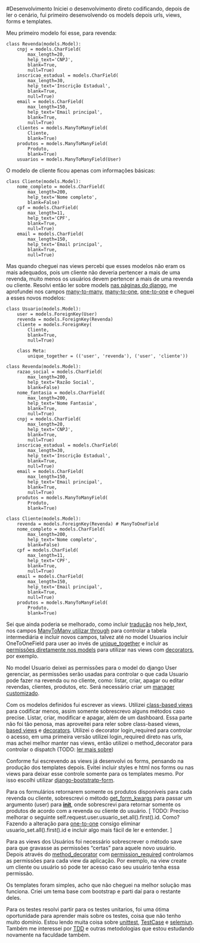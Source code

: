 #Desenvolvimento
Iniciei o desenvolvimento direto codificando, depois de ler o cenário, fui primeiro desenvolvendo os models depois urls, views, forms e templates.

Meu primeiro modelo foi esse, para revenda:

```
class Revenda(models.Model):
    cnpj = models.CharField(
        max_length=20, 
        help_text='CNPJ', 
        blank=True, 
        null=True)
    inscricao_estadual = models.CharField(
        max_length=30, 
        help_text='Inscrição Estadual', 
        blank=True, 
        null=True)
    email = models.CharField(
        max_length=150, 
        help_text='Email principal', 
        blank=True, 
        null=True)
    clientes = models.ManyToManyField(
        Cliente, 
        blank=True)
    produtos = models.ManyToManyField(
        Produto, 
        blank=True)
    usuarios = models.ManyToManyField(User)
```

O modelo de cliente ficou apenas com informações básicas:

```
class Cliente(models.Model):
    nome_completo = models.CharField(
        max_length=200, 
        help_text='Nome completo', 
        blank=False)
    cpf = models.CharField(
        max_length=11, 
        help_text='CPF', 
        blank=True, 
        null=True)
    email = models.CharField(
        max_length=150, 
        help_text='Email principal', 
        blank=True, 
        null=True)
```

Mas quando cheguei nas views percebi que esses modelos não eram os mais adequados, pois um cliente não deveria pertencer a mais de uma revenda, muito menos  os usuários devem pertencer a mais de uma revenda ou cliente. Resolvi então ler sobre models [nas páginas do django](https://docs.djangoproject.com/en/1.10/ref/models/), me aprofundei nos campos [many-to-many](https://docs.djangoproject.com/en/1.10/ref/models/fields/#django.db.models.ManyToManyField), [many-to-one](https://docs.djangoproject.com/en/1.10/ref/models/fields/#django.db.models.ForeignKey), [one-to-one](https://docs.djangoproject.com/en/1.10/ref/models/fields/#django.db.models.OneToOneField) e cheguei a esses novos modelos:


```
class Usuario(models.Model):
    user = models.ForeignKey(User)
    revenda = models.ForeignKey(Revenda)
    cliente = models.ForeignKey(
        Cliente, 
        blank=True, 
        null=True)

    class Meta:
    	unique_together = (('user', 'revenda'), ('user', 'cliente'))

class Revenda(models.Model):
    razao_social = models.CharField(
        max_length=200, 
        help_text='Razão Social', 
        blank=False)
    nome_fantasia = models.CharField(
        max_length=200, 
        help_text='Nome Fantasia', 
        blank=True, 
        null=True)
    cnpj = models.CharField(
        max_length=20, 
        help_text='CNPJ', 
        blank=True, 
        null=True)
    inscricao_estadual = models.CharField(
        max_length=30, 
        help_text='Inscrição Estadual', 
        blank=True, 
        null=True)
    email = models.CharField(
        max_length=150, 
        help_text='Email principal', 
        blank=True, 
        null=True)
    produtos = models.ManyToManyField(
        Produto, 
        blank=True)

class Cliente(models.Model):
    revenda = models.ForeignKey(Revenda) # ManyToOneField
    nome_completo = models.CharField(
        max_length=200, 
        help_text='Nome completo', 
        blank=False)
    cpf = models.CharField(
        max_length=11, 
        help_text='CPF', 
        blank=True, 
        null=True)
    email = models.CharField(
        max_length=150, 
        help_text='Email principal', 
        blank=True, 
        null=True)
    produtos = models.ManyToManyField(
        Produto, 
        blank=True)
```

Sei que ainda poderia se melhorado, como incluir [tradução](https://docs.djangoproject.com/pt-br/1.10/topics/i18n/translation/) nos help_text, nos campos [ManyToMany utilizar through](https://docs.djangoproject.com/en/1.10/ref/models/fields/#django.db.models.ManyToManyField.through) para controlar a tabela intermediária e incluir novos campos, talvez até no model Usuarios incluir OneToOneField para user ao invés de [unique_together](https://docs.djangoproject.com/en/1.10/ref/models/options/#unique-together) e incluir as [permissões diretamente nos models](https://docs.djangoproject.com/en/1.10/ref/models/options/#permissions) para utilizar nas views com [decorators](https://docs.djangoproject.com/pt-br/1.10/topics/http/decorators/), por exemplo.

No model Usuario deixei as permissões para o model do django User gerenciar, as permissões serão usadas para controlar o que cada Usuario pode fazer na revenda ou no cliente, como: listar, criar, apagar ou editar revendas, clientes, produtos, etc. Será necessário criar um [manager customizado](https://docs.djangoproject.com/pt-br/1.10/topics/db/managers/#custom-managers-and-model-inheritance).

Com os modelos definidos fui escrever as views. Utilizei [class-based views](https://docs.djangoproject.com/pt-br/1.10/topics/class-based-views/) para codificar menos, assim somente sobrescrevo alguns métodos caso precise. Listar, criar, modificar e apagar, além de um dashboard. Essa parte não foi tão penosa, mas aproveitei para reler sobre class-based views, [based views](https://docs.djangoproject.com/el/1.10/ref/class-based-views/base/) e [decorators](https://docs.djangoproject.com/pt-br/1.10/topics/class-based-views/intro/#decorating-the-class). Utilizei o decorator login_required para controlar o acesso, em uma primeira versão utilizei login_required direto nas urls, mas achei melhor manter nas views, então utilizei o method_decorator para controlar o dispatch (TODO: [ler mais sobre](https://docs.djangoproject.com/pt-br/1.10/topics/class-based-views/intro/#decorating-the-class))

Conforme fui escrevendo as views já desenvolvi os forms, pensando na produção dos templates depois. Evitei incluir styles e html nos forms ou nas views para deixar esse controle somente para os templates mesmo. Por isso escolhi utilizar [django-bootstratp-form](https://github.com/tzangms/django-bootstrap-form).

Para os formulários retornarem somente os produtos disponíveis para cada revenda ou cliente, sobrescrevi o método [get_form_kwargs](https://docs.djangoproject.com/pt-br/1.10/ref/class-based-views/mixins-editing/#django.views.generic.edit.FormMixin.get_form_kwargs) para passar um argumento (user) para [__init__](https://docs.djangoproject.com/pt-br/1.10/topics/forms/modelforms/#changing-the-queryset), onde sobrescrevi para retornar somente os produtos de acordo com a revenda ou cliente do usuário. [ TODO: Preciso melhorar o seguinte self.request.user.usuario_set.all().first().id. Como? Fazendo a alteração para [one-to-one](https://docs.djangoproject.com/pt-br/1.10/topics/db/examples/one_to_one/) consigo eliminar usuario_set.all().first().id e incluir algo mais fácil de ler e entender. ]

Para as views dos Usuários foi necessário sobrescrever o método save para que gravasse as permissões “certas” para aquele novo usuário. Depois através do [method_decorator](https://docs.djangoproject.com/pt-br/1.10/topics/class-based-views/intro/#decorating-the-class) com [permission_required](https://docs.djangoproject.com/pt-br/1.10/topics/auth/default/#the-permission-required-decorator) controlamos as permissões para cada view da aplicação. Por exemplo, na view create um cliente ou usuário só pode ter acesso caso seu usuário tenha essa permissão.

Os templates foram simples, acho que não cheguei na melhor solução mas funciona. Criei um tema base com bootstrap e parti daí para o restante deles.

Para os testes resolvi partir para os testes unitarios, foi uma ótima oportunidade para aprender mais sobre os testes, coisa que não tenho muito domínio. Estou lendo muita coisa sobre [unittest](https://docs.python.org/3/library/unittest.html#module-unittest), [TestCase](https://docs.djangoproject.com/pt-br/1.10/topics/testing/tools/#django.test.TestCase) e [selemiun](http://www.seleniumhq.org/). Também me interessei por [TDD](http://chimera.labs.oreilly.com/books/1234000000754/pt01.html) e outras metodologias que estou estudando novamente na faculdade também.  
